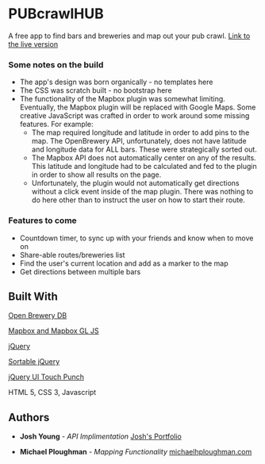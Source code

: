 # PUBcrawlHUB
A free app to find bars and breweries and map out your pub crawl. [Link to the live version](http://joshyoung.net/pubcrawlhub/)

### Some notes on the build
- The app's design was born organically - no templates here
- The CSS was scratch built - no bootstrap here
- The functionality of the Mapbox plugin was somewhat limiting. Eventually, the Mapbox plugin will be replaced with Google Maps. 
 Some creative JavaScript was crafted in order to work around some missing features. For example:
    - The map required longitude and latitude in order to add pins to the map. The OpenBrewery API, unfortunately, does not have latitude and longitude data for ALL bars. These were strategically sorted out.
    - The Mapbox API does not automatically center on any of the results. This latitude and longitude had to be calculated and fed to the plugin in order to show all results on the page.
    - Unfortunately, the plugin would not automatically get directions without a click event inside of the map plugin. There was nothing to do here other than to instruct the user on how to start their route. 
    
### Features to come

- Countdown timer, to sync up with your friends and know when to move on
- Share-able routes/breweries list
- Find the user's current location and add as a marker to the map
- Get directions between multiple bars

## Built With
[Open Brewery DB](https://www.openbrewerydb.org/)

[Mapbox and Mapbox GL JS](https://www.mapbox.com/)

[jQuery](https://jquery.com/)

[Sortable jQuery](https://jqueryui.com/sortable/)

[jQuery UI Touch Punch](http://touchpunch.furf.com/)

HTML 5, CSS 3, Javascript

## Authors
* **Josh Young** - *API Implimentation* [Josh's Portfolio](https://joshyoung.net)


* **Michael Ploughman** - *Mapping Functionality* [michaelhploughman.com](https://michaelhploughman.com)
